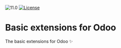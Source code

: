 ![11.0](https://img.shields.io/badge/11.0-success-brightgreen.svg)
[![License](https://img.shields.io/badge/license-LGPL--3.0-blue.svg)](https://www.gnu.org/licenses/lgpl-3.0-standalone.html)

# Basic extensions for Odoo

The basic extensions for Odoo ✨